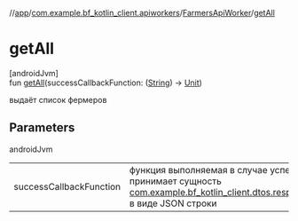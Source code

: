 //[app](../../../index.md)/[com.example.bf_kotlin_client.apiworkers](../index.md)/[FarmersApiWorker](index.md)/[getAll](get-all.md)

# getAll

[androidJvm]\
fun [getAll](get-all.md)(successCallbackFunction: ([String](https://kotlinlang.org/api/latest/jvm/stdlib/kotlin/-string/index.html)) -&gt; [Unit](https://kotlinlang.org/api/latest/jvm/stdlib/kotlin/-unit/index.html))

выдаёт список фермеров

## Parameters

androidJvm

| | |
|---|---|
| successCallbackFunction | функция выполняемая в случае успешного запроса и принимает сущность [com.example.bf_kotlin_client.dtos.responses.FarmersResponseDto](../../com.example.bf_kotlin_client.dtos.responses/-farmers-response-dto/index.md) в виде JSON строки |
